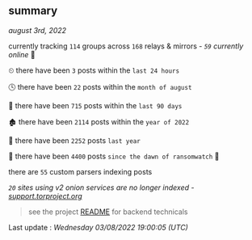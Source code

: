 
## summary
_august 3rd, 2022_

currently tracking `114` groups across `168` relays & mirrors - _`59` currently online_ 📡

⏲ there have been `3` posts within the `last 24 hours`

🕓 there have been `22` posts within the `month of august`

📅 there have been `715` posts within the `last 90 days`

🏚 there have been `2114` posts within the `year of 2022`

🚀 there have been `2252` posts `last year`

🦕 there have been `4400` posts `since the dawn of ransomwatch` 🐣

there are `55` custom parsers indexing posts

_`20` sites using v2 onion services are no longer indexed - [support.torproject.org](https://support.torproject.org/onionservices/v2-deprecation/)_

> see the project [README](https://github.com/jmousqueton/ransomwatch#readme) for backend technicals



Last update : _Wednesday 03/08/2022 19:00:05 (UTC)_

